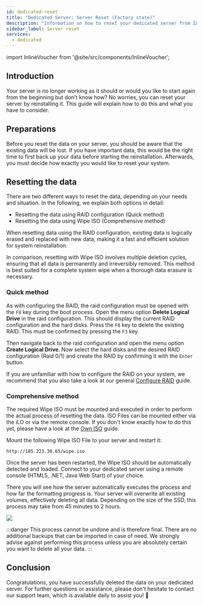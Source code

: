 ```yaml
---
id: dedicated-reset
title: "Dedicated Server: Server Reset (Factory state)"
description: "Information on how to reset your dedicated server from ZAP-Hosting"
sidebar_label: Server reset
services:
  - dedicated
---
```


import InlineVoucher from '@site/src/components/InlineVoucher';

## Introduction

Your server is no longer working as it should or would you like to start again from the beginning but don't know how? No worries, you can reset your server by reinstalling it. This guide will explain how to do this and what you have to consider.

<InlineVoucher />



## Preparations

Before you reset the data on your server, you should be aware that the existing data will be lost. If you have important data, this would be the right time to first back up your data before starting the reinstallation. Afterwards, you must decide how exactly you would like to reset your system. 



## Resetting the data

There are two different ways to reset the data, depending on your needs and situation. In the following, we explain both options in detail:

- Resetting the data using RAID configuration (Quick method)
- Resetting the data using Wipe ISO (Comprehensive method)

When resetting data using the RAID configuration, existing data is logically erased and replaced with new data, making it a fast and efficient solution for system reinstallation.

In comparison, resetting with Wipe ISO involves multiple deletion cycles, ensuring that all data is permanently and irreversibly removed. This method is best suited for a complete system wipe when a thorough data erasure is necessary.



### Quick method

As with configuring the RAID, the raid configuration must be opened with the `F8` key during the boot process. Open the menu option **Delete Logical Drive** in the raid configuration. This should display the current RAID configuration and the hard disks. Press the `F8` key to delete the existing RAID. This must be confirmed by pressing the `F3` key. 

Then navigate back to the raid configuration and open the menu option **Create Logical Drive**. Now select the hard disks and the desired RAID configuration (Raid 0/1) and create the RAID by confirming it with the `Enter` button.

If you are unfamiliar with how to configure the RAID on your system, we recommend that you also take a look at our general [Configure RAID](dedicated-raid.md) guide. 



### Comprehensive method

The required Wipe ISO must be mounted and executed in order to perform the actual process of resetting the data. ISO Files can be mounted either via the iLO or via the remote console. If you don't know exactly how to do this yet, please have a look at the [Own ISO](http://localhost:3000/guides/docs/dedicated-iso) guide.

Mount the following Wipe ISO File to your server and restart it:


```
http://185.223.30.65/wipe.iso
```

Once the server has been restarted, the Wipe ISO should be automatically detected and loaded. Connect to your dedicated server using a remote console (HTML5, .NET, Java Web Start) of your choice.

There you will see how the server automatically executes the process and how far the formatting progress is. Your server will overwrite all existing volumes, effectively deleting all data. Depending on the size of the SSD, this process may take from 45 minutes to 2 hours.

![](https://screensaver01.zap-hosting.com/index.php/s/4nfaexaqiK78t6e/preview)



:::danger
This process cannot be undone and is therefore final. There are no additional backups that can be imported in case of need.
We strongly advise against performing this process unless you are absolutely certain you want to delete all your data.
:::



## Conclusion

Congratulations, you have successfully deleted the data on your dedicated server. For further questions or assistance, please don't hesitate to contact our support team, which is available daily to assist you! 🙂

<InlineVoucher />

